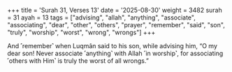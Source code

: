 +++
title = 'Surah 31, Verses 13'
date = '2025-08-30'
weight = 3482
surah = 31
ayah = 13
tags = ["advising", "allah", "anything", "associate", "associating", "dear", "other", "others", "prayer", "remember", "said", "son", "truly", "worship", "worst", "wrong", "wrongs"]
+++

And ˹remember˺ when Luqmân said to his son, while advising him, “O my dear son! Never associate ˹anything˺ with Allah ˹in worship˺, for associating ˹others with Him˺ is truly the worst of all wrongs.”